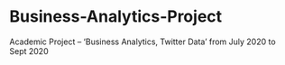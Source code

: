 # Business-Analytics-Project
Academic Project – ‘Business Analytics, Twitter Data’ from July 2020 to Sept 2020
